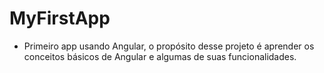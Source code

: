 # MyFirstApp
- Primeiro app usando Angular, o propósito desse projeto é aprender os conceitos básicos de Angular e algumas de suas funcionalidades.
